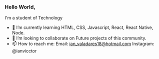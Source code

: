 ### Hello World,

I'm a student of Technology

- 🌱 I’m currently learning HTML, CSS, Javascript, React, React Native, Node.
- 👯 I’m looking to collaborate on Future projects of this community.
- 📫 How to reach me: Email: ian_valadares18@hotmail.com Instagram: @ianvicctor
